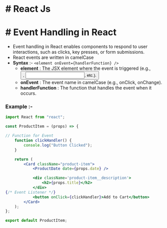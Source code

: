 # # React Js

# # Event Handling in React

- Event handling in React enables components to respond to user interactions, such as clicks, key presses, or form submissions.
- React events are written in camelCase
- **Syntax** :- `<element onEvent={handlerFunction} />`
  - **element** : The JSX element where the event is triggered (e.g., <button>, <input>, etc.).
  - **onEvent** : The event name in camelCase (e.g., onClick, onChange).
  - **handlerFunction** : The function that handles the event when it occurs.
 
### Example :-

```jsx
import React from "react";

const ProductItem = (props) => {

// Function for Event 
	function clickHandler() {
		console.log("Button Clicked");
	}

	return (
		<Card className="product-item">
			<ProductDate date={props.date} />

			<div className='product-item__description'>
				<h2>{props.title}</h2>
			</div>
{/* Event Listener */}
			<button onClick={clickHandler}>Add to Cart</button>
		</Card>
	);
};

export default ProductItem;

``` 
